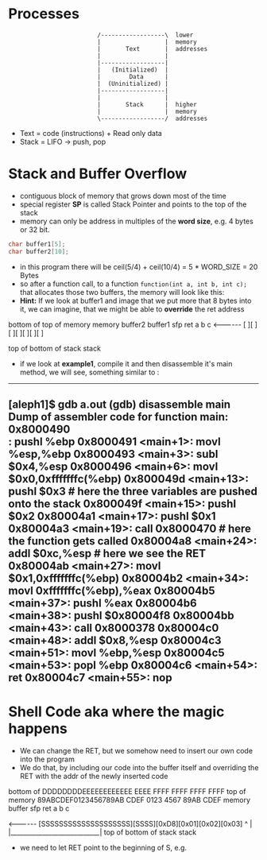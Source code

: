 # Processes
 							 /------------------\  lower
                             |                  |  memory
                             |       Text       |  addresses
                             |                  |
                             |------------------|
                             |   (Initialized)  |
                             |        Data      |
                             |  (Uninitialized) |
                             |------------------|
                             |                  |
                             |       Stack      |  higher
                             |                  |  memory
                             \------------------/  addresses
- Text = code (instructions) + Read only data
- Stack = LIFO -> push, pop 

# Stack and Buffer Overflow
- contiguous block of memory that grows down most of the time
- special register **SP** is called Stack Pointer and points to the top of the stack
- memory can only be address in multiples of the **word size**, e.g. 4 bytes or 32 bit.

```c
char buffer1[5];
char buffer2[10];
```
- in this program there will be ceil(5/4) + ceil(10/4) = 5 * WORD_SIZE = 20 Bytes
- so after a function call, to a function `function(int a, int b, int c);` that allocates those two buffers, the memory will look like this:
- **Hint:** If we look at buffer1 and image that we put more that 8 bytes into it, we can imagine, that we might be able to **override** the ret address

bottom of                                                            top of
memory                                                               memory
           buffer2       buffer1   sfp   ret   a     b     c
<------   [            ][        ][    ][    ][    ][    ][    ]
	   
top of                                                            bottom of
stack                                                                 stack


- if we look at **example1**, compile it and then disassemble it's main method, we will see, something similar to :

------------------------------------------------------------------------------
[aleph1]$ gdb a.out
(gdb) disassemble main
Dump of assembler code for function main:
0x8000490 <main>:       pushl  %ebp
0x8000491 <main+1>:     movl   %esp,%ebp
0x8000493 <main+3>:     subl   $0x4,%esp
0x8000496 <main+6>:     movl   $0x0,0xfffffffc(%ebp)
0x800049d <main+13>:    pushl  $0x3 					# here the three variables are pushed onto the stack
0x800049f <main+15>:    pushl  $0x2
0x80004a1 <main+17>:    pushl  $0x1
0x80004a3 <main+19>:    call   0x8000470 <function> 	# here the function gets called
0x80004a8 <main+24>:    addl   $0xc,%esp				# here we see the RET
0x80004ab <main+27>:    movl   $0x1,0xfffffffc(%ebp)
0x80004b2 <main+34>:    movl   0xfffffffc(%ebp),%eax
0x80004b5 <main+37>:    pushl  %eax
0x80004b6 <main+38>:    pushl  $0x80004f8
0x80004bb <main+43>:    call   0x8000378 <printf>
0x80004c0 <main+48>:    addl   $0x8,%esp
0x80004c3 <main+51>:    movl   %ebp,%esp
0x80004c5 <main+53>:    popl   %ebp
0x80004c6 <main+54>:    ret
0x80004c7 <main+55>:    nop
------------------------------------------------------------------------------

# Shell Code aka where the magic happens

- We can change the RET, but we somehow need to insert our own code into the program
- We do that, by including our code into the buffer itself and overriding the RET with the addr of the newly inserted code


bottom of  DDDDDDDDEEEEEEEEEEEE  EEEE  FFFF  FFFF  FFFF  FFFF     top of
memory     89ABCDEF0123456789AB  CDEF  0123  4567  89AB  CDEF     memory
           buffer                sfp   ret   a     b     c

<------   [SSSSSSSSSSSSSSSSSSSS][SSSS][0xD8][0x01][0x02][0x03]
           ^                            |
           |____________________________|
top of                                                            bottom of
stack                                                                 stack


- we need to let RET point to the beginning of S, e.g. 
